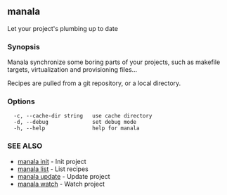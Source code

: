 ## manala

Let your project's plumbing up to date

### Synopsis

Manala synchronize some boring parts of your projects,
such as makefile targets, virtualization and provisioning files...

Recipes are pulled from a git repository, or a local directory.

### Options

```
  -c, --cache-dir string   use cache directory
  -d, --debug              set debug mode
  -h, --help               help for manala
```

### SEE ALSO

* [manala init](manala_init.md)	 - Init project
* [manala list](manala_list.md)	 - List recipes
* [manala update](manala_update.md)	 - Update project
* [manala watch](manala_watch.md)	 - Watch project

